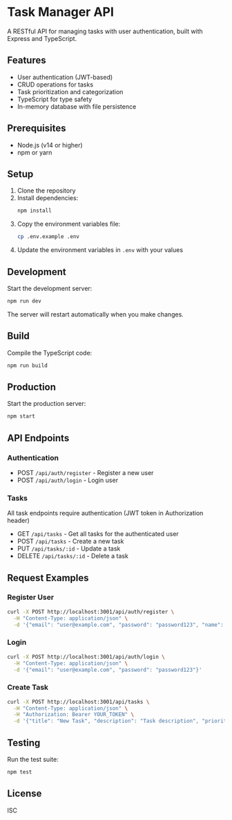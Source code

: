 # Task Manager API

A RESTful API for managing tasks with user authentication, built with Express and TypeScript.

## Features

- User authentication (JWT-based)
- CRUD operations for tasks
- Task prioritization and categorization
- TypeScript for type safety
- In-memory database with file persistence

## Prerequisites

- Node.js (v14 or higher)
- npm or yarn

## Setup

1. Clone the repository
2. Install dependencies:
   ```bash
   npm install
   ```
3. Copy the environment variables file:
   ```bash
   cp .env.example .env
   ```
4. Update the environment variables in `.env` with your values

## Development

Start the development server:
```bash
npm run dev
```

The server will restart automatically when you make changes.

## Build

Compile the TypeScript code:
```bash
npm run build
```

## Production

Start the production server:
```bash
npm start
```

## API Endpoints

### Authentication

- POST `/api/auth/register` - Register a new user
- POST `/api/auth/login` - Login user

### Tasks

All task endpoints require authentication (JWT token in Authorization header)

- GET `/api/tasks` - Get all tasks for the authenticated user
- POST `/api/tasks` - Create a new task
- PUT `/api/tasks/:id` - Update a task
- DELETE `/api/tasks/:id` - Delete a task

## Request Examples

### Register User
```bash
curl -X POST http://localhost:3001/api/auth/register \
  -H "Content-Type: application/json" \
  -d '{"email": "user@example.com", "password": "password123", "name": "John Doe"}'
```

### Login
```bash
curl -X POST http://localhost:3001/api/auth/login \
  -H "Content-Type: application/json" \
  -d '{"email": "user@example.com", "password": "password123"}'
```

### Create Task
```bash
curl -X POST http://localhost:3001/api/tasks \
  -H "Content-Type: application/json" \
  -H "Authorization: Bearer YOUR_TOKEN" \
  -d '{"title": "New Task", "description": "Task description", "priority": "high"}'
```

## Testing

Run the test suite:
```bash
npm test
```

## License

ISC 